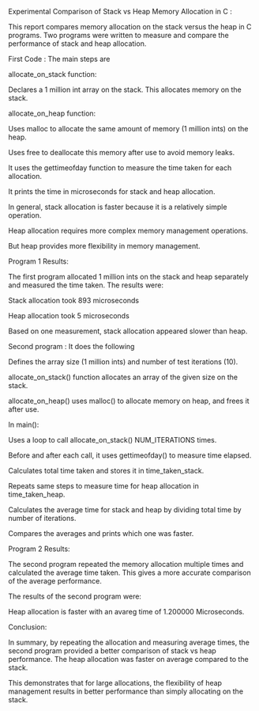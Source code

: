 Experimental Comparison of Stack vs Heap Memory Allocation in C : 

This report compares memory allocation on the stack versus the heap in C programs. Two programs were written to measure and compare the performance of stack and heap allocation. 

First Code : The main steps are 

allocate_on_stack function:

Declares a 1 million int array on the stack. This allocates memory on the stack.

allocate_on_heap function:

Uses malloc to allocate the same amount of memory (1 million ints) on the heap.

Uses free to deallocate this memory after use to avoid memory leaks.

It uses the gettimeofday function to measure the time taken for each allocation.

It prints the time in microseconds for stack and heap allocation.

In general, stack allocation is faster because it is a relatively simple operation.

Heap allocation requires more complex memory management operations.

But heap provides more flexibility in memory management.

Program 1 Results:

The first program allocated 1 million ints on the stack and heap separately and measured the time taken. The results were:

Stack allocation took 893 microseconds

Heap allocation took 5 microseconds

Based on one measurement, stack allocation appeared slower than heap.

Second program : It does the following

Defines the array size (1 million ints) and number of test iterations (10).

allocate_on_stack() function allocates an array of the given size on the stack.

allocate_on_heap() uses malloc() to allocate memory on heap, and frees it after use.

In main():

Uses a loop to call allocate_on_stack() NUM_ITERATIONS times.

Before and after each call, it uses gettimeofday() to measure time elapsed.

Calculates total time taken and stores it in time_taken_stack.

Repeats same steps to measure time for heap allocation in time_taken_heap.

Calculates the average time for stack and heap by dividing total time by number of iterations.

Compares the averages and prints which one was faster.

Program 2 Results:

The second program repeated the memory allocation multiple times and calculated the average time taken. This gives a more accurate comparison of the average performance.

The results of the second program were:

Heap allocation is faster with an avareg time of 1.200000 Microseconds.

Conclusion:

In summary, by repeating the allocation and measuring average times, the second program provided a better comparison of stack vs heap performance. The heap allocation was faster on average compared to the stack.

This demonstrates that for large allocations, the flexibility of heap management results in better performance than simply allocating on the stack.

